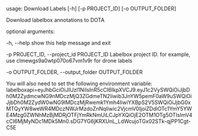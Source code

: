 usage: Download Labels [-h] [-p PROJECT_ID] [-o OUTPUT_FOLDER]

Download labelbox annotations to DOTA

optional arguments:


  -h, --help            show this help message and exit

  
  -p PROJECT_ID, --project_id PROJECT_ID
    Labelbox project ID. for example, use clmewgs9a0wtp070o67vm1v9r for drone labels

                        
  -o OUTPUT_FOLDER, --output_folder OUTPUT_FOLDER


You will also need to set the following environment variable:
labelboxapi=eyJhbGciOiJIUzI1NiIsInR5cCI6IkpXVCJ9.eyJ1c2VySWQiOiJjbDh0M2ZydmcwNG9nMDczMjQ3ZGdmeTN2Iiwib3JnYW5pemF0aW9uSWQiOiJjbDh0M2ZydW0wNG9lMDczMjRwemk1Ymh4IiwiYXBpS2V5SWQiOiJjbG0xMTQyYW8weWR4MDczNWJrMzdoZnNqIiwic2VjcmV0IjoiZDdiOTc1YmY5YWE4Mzg0ZWNhMzBjMDRjOTFjYmRkNmUiLCJpYXQiOjE2OTM1OTg5OTIsImV4cCI6MjMyNDc1MDk5Mn0.sDG7YG6jKRXUnL_LdWcujoTGx02STk-qjPP1Cgt-C5E
